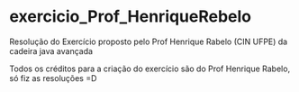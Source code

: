 # exercicio_Prof_HenriqueRebelo
Resolução do Exercício proposto pelo Prof Henrique Rabelo (CIN UFPE) da cadeira java avançada

Todos os créditos para a criação do exercício são do Prof Henrique Rabelo, só fiz as resoluções =D

